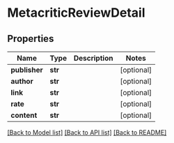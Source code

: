 # MetacriticReviewDetail

## Properties
Name | Type | Description | Notes
------------ | ------------- | ------------- | -------------
**publisher** | **str** |  | [optional] 
**author** | **str** |  | [optional] 
**link** | **str** |  | [optional] 
**rate** | **str** |  | [optional] 
**content** | **str** |  | [optional] 

[[Back to Model list]](../README.md#documentation-for-models) [[Back to API list]](../README.md#documentation-for-api-endpoints) [[Back to README]](../README.md)

